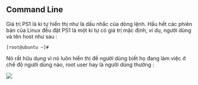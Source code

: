 ## Command Line

Giá trị PS1 là kí tự hiển thị như là dấu nhắc của dòng lệnh. Hầu hết các phiên bản của Linux đều đặt PS1 là một kí tự có giá trị mặc định, ví dụ, người dùng và tên host như sau :

`[root@ubuntu ~]#`

Nó rất hữu dụng vì nó luôn hiển thị để người dùng biết họ đang làm việc ở chế độ người dùng nào, root user hay là người dùng thường :

<img src="https://i.imgur.com/SFyYY9c.png">
